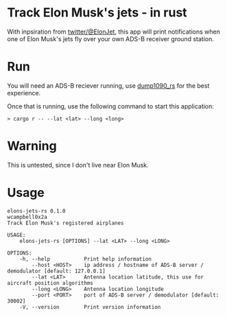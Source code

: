 # Track Elon Musk's jets - in rust

With inpsiration from [twitter/@ElonJet](https://twitter.com/ElonJet), this app will print notifications
when one of Elon Musk's jets fly over your own ADS-B receiver ground station.

# Run
You will need an ADS-B reciever running, use [dump1090_rs](https://github.com/rsadsb/dump1090_rs)
for the best experience.

Once that is running, use the following command to start this application:
```
> cargo r -- --lat <lat> --long <long>
```

# Warning
This is untested, since I don't live near Elon Musk.

# Usage
```
elons-jets-rs 0.1.0
wcampbell0x2a
Track Elon Musk's registered airplanes

USAGE:
    elons-jets-rs [OPTIONS] --lat <LAT> --long <LONG>

OPTIONS:
    -h, --help           Print help information
        --host <HOST>    ip address / hostname of ADS-B server / demodulator [default: 127.0.0.1]
        --lat <LAT>      Antenna location latitude, this use for aircraft position algorithms
        --long <LONG>    Antenna location longitude
        --port <PORT>    port of ADS-B server / demodulator [default: 30002]
    -V, --version        Print version information
```
